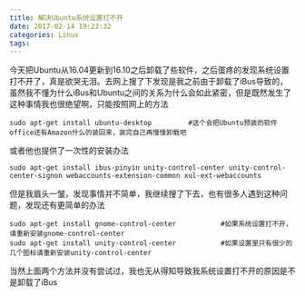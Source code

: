 ```yaml
---
title: 解决Ubuntu系统设置打不开
date: 2017-02-14 19:23:32
categories: Linux
tags:
---
```

今天把Ubuntu从16.04更新到16.10之后卸载了些软件，之后蛋疼的发现系统设置打不开了，真是欲哭无泪。去网上搜了下发现是我之前由于卸载了iBus导致的，虽然我不懂为什么iBus和Ubuntu之间的关系为什么会如此紧密，但是既然发生了这种事情我也很绝望啊，只能按照网上的方法
```
sudo apt-get install ubuntu-desktop         #这个会把Ubuntu预装的软件office还有Amazon什么的装回来，装完自己再慢慢卸载吧
```
或者他也提供了一次性的安装办法
```
sudo apt-get install ibus-pinyin unity-control-center unity-control-center-signon webaccounts-extension-common xul-ext-webaccounts
```
但是我眉头一皱，发现事情并不简单，我继续搜了下去，也有很多人遇到这种问题，发现还有更简单的办法
```
sudo apt-get install gnome-control-center           #如果系统设置打不开，请重新安装gnome-control-center
sudo apt-get install unity-control-center           #如果设置里只有很少的几个图标请重新安装unity-control-center
```
当然上面两个方法并没有尝试过，我也无从得知导致我系统设置打不开的原因是不是卸载了iBus
